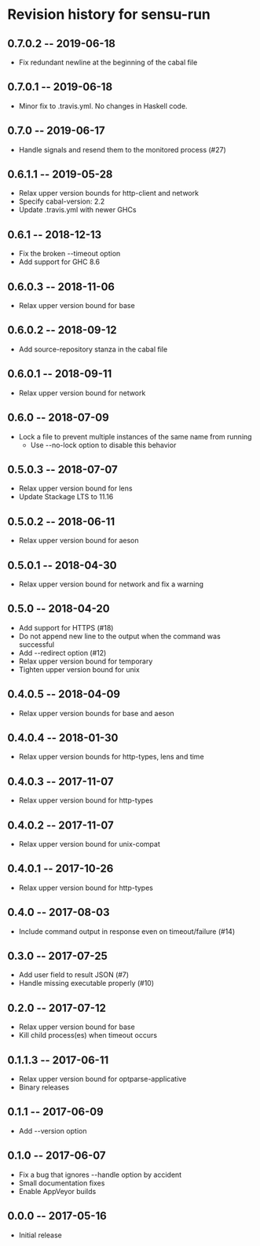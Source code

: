 # Revision history for sensu-run

## 0.7.0.2 -- 2019-06-18

* Fix redundant newline at the beginning of the cabal file

## 0.7.0.1 -- 2019-06-18

* Minor fix to .travis.yml. No changes in Haskell code.

## 0.7.0 -- 2019-06-17

* Handle signals and resend them to the monitored process (#27)

## 0.6.1.1 -- 2019-05-28

* Relax upper version bounds for http-client and network
* Specify cabal-version: 2.2
* Update .travis.yml with newer GHCs

## 0.6.1 -- 2018-12-13

* Fix the broken --timeout option
* Add support for GHC 8.6

## 0.6.0.3 -- 2018-11-06

* Relax upper version bound for base

## 0.6.0.2 -- 2018-09-12

* Add source-repository stanza in the cabal file

## 0.6.0.1 -- 2018-09-11

* Relax upper version bound for network

## 0.6.0 -- 2018-07-09

* Lock a file to prevent multiple instances of the same name from running
    * Use --no-lock option to disable this behavior

## 0.5.0.3 -- 2018-07-07

* Relax upper version bound for lens
* Update Stackage LTS to 11.16

## 0.5.0.2 -- 2018-06-11

* Relax upper version bound for aeson

## 0.5.0.1 -- 2018-04-30

* Relax upper version bound for network and fix a warning

## 0.5.0 -- 2018-04-20

* Add support for HTTPS (#18)
* Do not append new line to the output when the command was successful
* Add --redirect option (#12)
* Relax upper version bound for temporary
* Tighten upper version bound for unix

## 0.4.0.5 -- 2018-04-09

* Relax upper version bounds for base and aeson

## 0.4.0.4 -- 2018-01-30

* Relax upper version bounds for http-types, lens and time

## 0.4.0.3 -- 2017-11-07

* Relax upper version bound for http-types

## 0.4.0.2 -- 2017-11-07

* Relax upper version bound for unix-compat

## 0.4.0.1 -- 2017-10-26

* Relax upper version bound for http-types

## 0.4.0 -- 2017-08-03

* Include command output in response even on timeout/failure (#14)

## 0.3.0 -- 2017-07-25

* Add user field to result JSON (#7)
* Handle missing executable properly (#10)

## 0.2.0 -- 2017-07-12

* Relax upper version bound for base
* Kill child process(es) when timeout occurs

## 0.1.1.3 -- 2017-06-11

* Relax upper version bound for optparse-applicative
* Binary releases

## 0.1.1 -- 2017-06-09

* Add --version option

## 0.1.0 -- 2017-06-07

* Fix a bug that ignores --handle option by accident
* Small documentation fixes
* Enable AppVeyor builds

## 0.0.0  -- 2017-05-16

* Initial release
